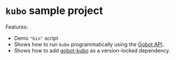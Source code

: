# `kubo` sample project

Features:

- Demo `"bin"` script
- Shows how to run `kubo` programmatically using the [Gobot API](https://github.com/benallfree/gobot/tree/v1.0.0-alpha.31/docs/readme.md).
- Shows how to add [gobot-kubo](https://www.npmjs.com/package/gobot-kubo) as a version-locked dependency.
